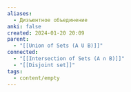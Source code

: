 ```yaml
---
aliases:
  - Дизъюнтное объединение
anki: false
created: 2024-01-20 20:09
parent:
  - "[[Union of Sets (A U B)]]"
connected:
  - "[[Intersection of Sets (A ∩ B)]]"
  - "[[Disjoint set]]"
tags:
  - content/empty
---
```
















